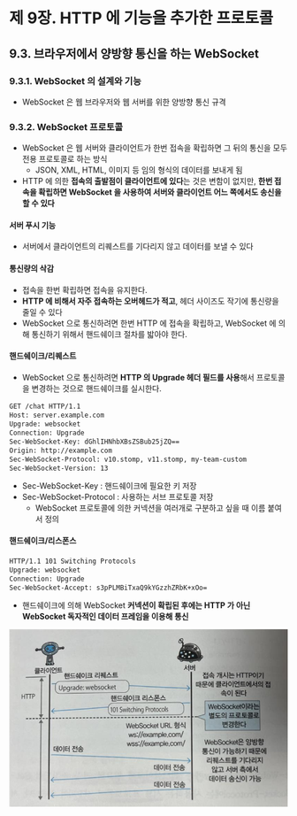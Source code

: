 # 제 9장. HTTP 에 기능을 추가한 프로토콜
## 9.3. 브라우저에서 양방향 통신을 하는 WebSocket
### 9.3.1. WebSocket 의 설계와 기능
- WebSocket 은 웹 브라우저와 웹 서버를 위한 양방향 통신 규격

### 9.3.2. WebSocket 프로토콜
- WebSocket 은 웹 서버와 클라이언트가 한번 접속을 확립하면 그 뒤의 통신을 모두 전용 프로토콜로 하는 방식
  - JSON, XML, HTML, 이미지 등 임의 형식의 데이터를 보내게 됨
- HTTP 에 의한 **접속의 출발점이 클라이언트에 있다**는 것은 변함이 없지만, **한번 접속을 확립하면 WebSocket 을 사용하여 서버와 클라이언트 어느 쪽에서도 송신을 할 수 있다**

#### 서버 푸시 기능
- 서버에서 클라이언트의 리퀘스트를 기다리지 않고 데이터를 보낼 수 있다

#### 통신량의 삭감
- 접속을 한번 확립하면 접속을 유지한다.
- **HTTP 에 비해서 자주 접속하는 오버헤드가 적고**, 헤더 사이즈도 작기에 통신량을 줄일 수 있다
- WebSocket 으로 통신하려면 한번 HTTP 에 접속을 확립하고, WebSocket 에 의해 통신하기 위해서 핸드쉐이크 절차를 밟아야 한다.

#### 핸드쉐이크/리퀘스트
- WebSocket 으로 통신하려면 **HTTP 의 Upgrade 헤더 필드를 사용**해서 프로토콜을 변경하는 것으로 핸드쉐이크를 실시한다.
```http
GET /chat HTTP/1.1
Host: server.example.com
Upgrade: websocket
Connection: Upgrade
Sec-WebSocket-Key: dGhlIHNhbXBsZSBub25jZQ==
Origin: http://example.com
Sec-WebSocket-Protocol: v10.stomp, v11.stomp, my-team-custom
Sec-WebSocket-Version: 13
```
- Sec-WebSocket-Key : 핸드쉐이크에 필요한 키 저장
- Sec-WebSocket-Protocol : 사용하는 서브 프로토콜 저장
  - WebSocket 프로토콜에 의한 커넥션을 여러개로 구분하고 싶을 때 이름 붙여서 정의

#### 핸드쉐이크/리스폰스
```http
HTTP/1.1 101 Switching Protocols
Upgrade: websocket
Connection: Upgrade
Sec-WebSocket-Accept: s3pPLMBiTxaQ9kYGzzhZRbK+xOo=
```
- 핸드쉐이크에 의해 WebSocket **커넥션이 확립된 후에는 HTTP 가 아닌 WebSocket 독자적인 데이터 프레임을 이용해 통신**

![alt text](image.png)